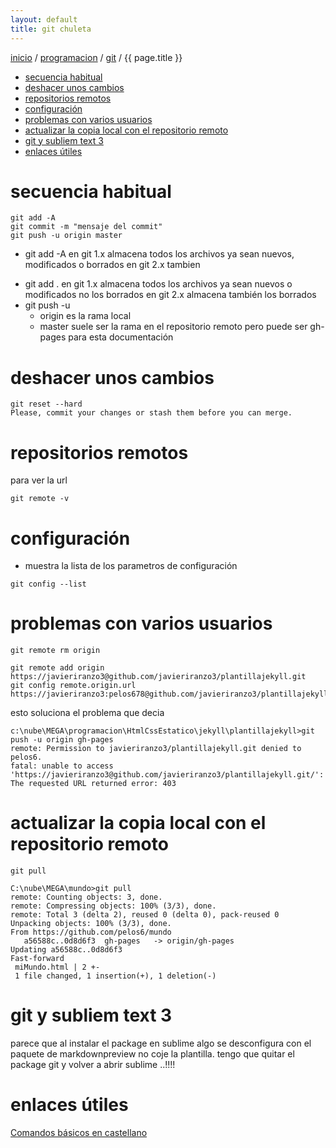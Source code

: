 ```yaml
---
layout: default
title: git chuleta
---
```

[inicio](index.html)  / [programacion](programacion.html) / [git](git.html) / {{ page.title }}
<!-- MarkdownTOC -->

- [secuencia habitual](#secuencia-habitual)
- [deshacer unos cambios](#deshacer-unos-cambios)
- [repositorios remotos](#repositorios-remotos)
- [configuración](#configuración)
- [problemas con varios usuarios](#problemas-con-varios-usuarios)
- [actualizar la copia local con el repositorio remoto](#actualizar-la-copia-local-con-el-repositorio-remoto)
- [git y subliem text 3](#git-y-subliem-text-3)
- [enlaces útiles](#enlaces-útiles)

<!-- /MarkdownTOC -->

# secuencia habitual  
```
git add -A
git commit -m "mensaje del commit"
git push -u origin master
```

* git add -A 
en git 1.x almacena todos los archivos ya sean nuevos, modificados o borrados
en git 2.x tambien
- git add . 
en git 1.x almacena todos los archivos ya sean nuevos o modificados no los borrados
en git 2.x almacena también los borrados
- git push -u 
    + origin es la rama local
    + master suele ser la rama en el repositorio remoto pero puede ser gh-pages para esta documentación

# deshacer unos cambios
```
git reset --hard 
Please, commit your changes or stash them before you can merge.
```

# repositorios remotos
para ver la url 

```
git remote -v 
```

# configuración
- muestra la lista de los parametros de configuración  
```
git config --list  
```  

# problemas con varios usuarios  

```
git remote rm origin

git remote add origin https://javieriranzo3@github.com/javieriranzo3/plantillajekyll.git
git config remote.origin.url https://javieriranzo3:pelos678@github.com/javieriranzo3/plantillajekyll.git
```

esto soluciona el problema que decia 

```
c:\nube\MEGA\programacion\HtmlCssEstatico\jekyll\plantillajekyll>git push -u origin gh-pages
remote: Permission to javieriranzo3/plantillajekyll.git denied to pelos6.
fatal: unable to access 'https://javieriranzo3@github.com/javieriranzo3/plantillajekyll.git/':   
The requested URL returned error: 403
```

# actualizar la copia local con el repositorio remoto  
```
git pull

C:\nube\MEGA\mundo>git pull
remote: Counting objects: 3, done.
remote: Compressing objects: 100% (3/3), done.
remote: Total 3 (delta 2), reused 0 (delta 0), pack-reused 0
Unpacking objects: 100% (3/3), done.
From https://github.com/pelos6/mundo
   a56588c..0d8d6f3  gh-pages   -> origin/gh-pages
Updating a56588c..0d8d6f3
Fast-forward
 miMundo.html | 2 +-
 1 file changed, 1 insertion(+), 1 deletion(-) 
```


# git y subliem text 3
parece que al instalar el package en sublime algo se desconfigura con 
el paquete de markdownpreview 
no coje la plantilla. 
tengo que quitar el package git y volver a abrir sublime ..!!!! 

# enlaces útiles
[Comandos básicos en castellano](http://rogerdudler.github.io/git-guide/index.es.html)
